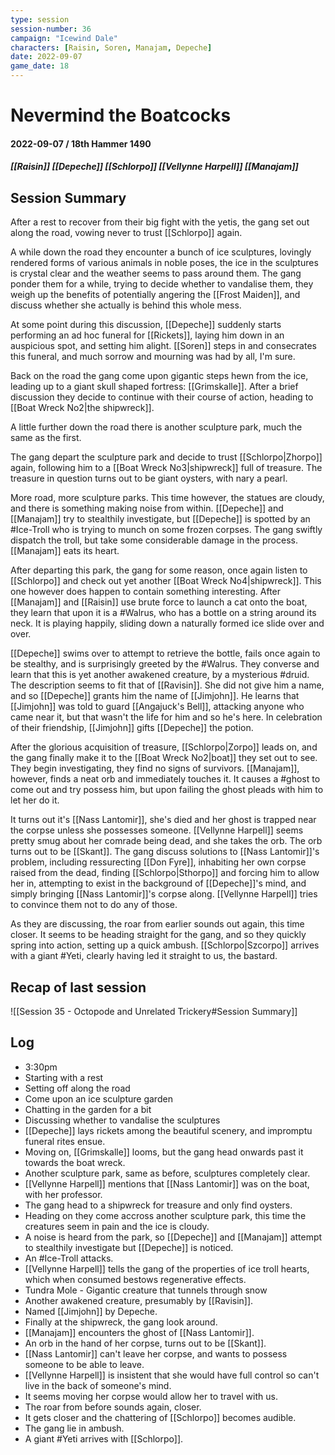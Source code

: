 ```yaml
---
type: session
session-number: 36
campaign: "Icewind Dale"
characters: [Raisin, Soren, Manajam, Depeche]
date: 2022-09-07
game_date: 18
---
```


# Nevermind the Boatcocks
#### 2022-09-07 / 18th Hammer 1490
##### [[Raisin]] [[Depeche]] [[Schlorpo]] [[Vellynne Harpell]] [[Manajam]]

## Session Summary
After a rest to recover from their big fight with the yetis, the gang set out along the road, vowing never to trust [[Schlorpo]] again. 

A while down the road they encounter a bunch of ice sculptures, lovingly rendered forms of various animals in noble poses, the ice in the sculptures is crystal clear and the weather seems to pass around them. The gang ponder them for a while, trying to decide whether to vandalise them, they weigh up the benefits of potentially angering the [[Frost Maiden]], and discuss whether she actually is behind this whole mess. 

At some point during this discussion, [[Depeche]] suddenly starts performing an ad hoc funeral for [[Rickets]], laying him down in an auspicious spot, and setting him alight. [[Soren]] steps in and consecrates this funeral, and much sorrow and mourning was had by all, I'm sure.

Back on the road the gang come upon gigantic steps hewn from the ice, leading up to a giant skull shaped fortress: [[Grimskalle]]. After a brief discussion they decide to continue with their course of action, heading to [[Boat Wreck No2|the shipwreck]]. 

A little further down the road there is another sculpture park, much the same as the first.

The gang depart the sculpture park and decide to trust [[Schlorpo|Zhorpo]] again, following him to a [[Boat Wreck No3|shipwreck]] full of treasure. The treasure in question turns out to be giant oysters, with nary a pearl.

More road, more sculpture parks. This time however, the statues are cloudy, and there is something making noise from within. [[Depeche]] and [[Manajam]] try to stealthily investigate, but [[Depeche]] is spotted by an #Ice-Troll who is trying to munch on some frozen corpses. The gang swiftly dispatch the troll, but take some considerable damage in the process. [[Manajam]] eats its heart.

After departing this park, the gang for some reason, once again listen to [[Schlorpo]] and check out yet another [[Boat Wreck No4|shipwreck]]. This one however does happen to contain something interesting. After [[Manajam]] and [[Raisin]] use brute force to launch a cat onto the boat, they learn that upon it is a #Walrus, who has a bottle on a string around its neck. It is playing happily, sliding down a naturally formed ice slide over and over. 

[[Depeche]] swims over to attempt to retrieve the bottle, fails once again to be stealthy, and is surprisingly greeted by the #Walrus. They converse and learn that this is yet another awakened creature, by a mysterious #druid. The description seems to fit that of [[Ravisin]]. She did not give him a name, and so [[Depeche]] grants him the name of [[Jimjohn]]. He learns that [[Jimjohn]] was told to guard [[Angajuck's Bell]], attacking anyone who came near it, but that wasn't the life for him and so he's here. In celebration of their friendship, [[Jimjohn]] gifts [[Depeche]] the potion.

After the glorious acquisition of treasure, [[Schlorpo|Zorpo]] leads on, and the gang finally make it to the [[Boat Wreck No2|boat]] they set out to see. They begin investigating, they find no signs of survivors. [[Manajam]], however, finds a neat orb and immediately touches it. It causes a #ghost to come out and try possess him, but upon failing the ghost pleads with him to let her do it. 

It turns out it's [[Nass Lantomir]], she's died and her ghost is trapped near the corpse unless she possesses someone. [[Vellynne Harpell]] seems pretty smug about her comrade being dead, and she takes the orb. The orb turns out to be [[Skant]]. The gang discuss solutions to [[Nass Lantomir]]'s problem, including ressurecting [[Don Fyre]], inhabiting her own corpse raised from the dead, finding [[Schlorpo|Sthorpo]] and forcing him to allow her in, attempting to exist in the background of [[Depeche]]'s mind, and simply bringing [[Nass Lantomir]]'s corpse along. [[Vellynne Harpell]] tries to convince them not to do any of those.

As they are discussing, the roar from earlier sounds out again, this time closer. It seems to be heading straight for the gang, and so they quickly spring into action, setting up a quick ambush. [[Schlorpo|Szcorpo]] arrives with a giant #Yeti, clearly having led it straight to us, the bastard.

## Recap of last session
![[Session 35 - Octopode and Unrelated Trickery#Session Summary]]

## Log
  - 3:30pm
  - Starting with a rest
  - Setting off along the road
  - Come upon an ice sculpture garden
  - Chatting in the garden for a bit
  - Discussing whether to vandalise the sculptures
  - [[Depeche]] lays rickets among the beautiful scenery, and impromptu funeral rites ensue.
  - Moving on, [[Grimskalle]] looms, but the gang head onwards past it towards the boat wreck.
  - Another sculpture park, same as before, sculptures completely clear.
  - [[Vellynne Harpell]] mentions that [[Nass Lantomir]] was on the boat, with her professor.
  - The gang head to a shipwreck for treasure and only find oysters. 
  - Heading on they come accross another sculpture park, this time the creatures seem in pain and the ice is cloudy.
  - A noise is heard from the park, so [[Depeche]] and [[Manajam]] attempt to stealthily investigate but [[Depeche]] is noticed.
  - An #Ice-Troll attacks.
  - [[Vellynne Harpell]] tells the gang of the properties of ice troll hearts, which when consumed bestows regenerative effects.
  - Tundra Mole - Gigantic creature that tunnels through snow
  - Another awakened creature, presumably by [[Ravisin]].
  - Named [[Jimjohn]] by Depeche.
  - Finally at the shipwreck, the gang look around.
  - [[Manajam]] encounters the ghost of [[Nass Lantomir]].
  - An orb in the hand of her corpse, turns out to be [[Skant]].
  - [[Nass Lantomir]] can't leave her corpse, and wants to possess someone to be able to leave.
  - [[Vellynne Harpell]] is insistent that she would have full control so can't live in the back of someone's mind.
  - It seems moving her corpse would allow her to travel with us.
  - The roar from before sounds again, closer.
  - It gets closer and the chattering of [[Schlorpo]] becomes audible.
  - The gang lie in ambush.
  - A giant #Yeti arrives with [[Schlorpo]].